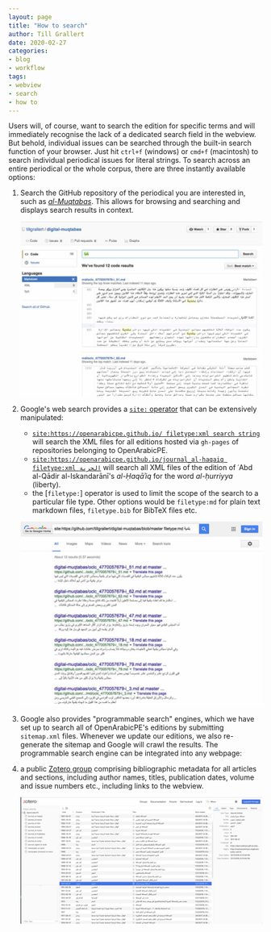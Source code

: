 ```yaml
---
layout: page
title: "How to search"
author: Till Grallert
date: 2020-02-27
categories:
- blog
- workflow
tags:
- webview
- search
- how to
---
```


<script async src="https://cse.google.com/cse.js?cx=012251040084107011117:jof1v_ejndo"></script>

Users will, of course, want to search the edition for specific terms and will immediately recognise the lack of a dedicated search field in the webview. But behold, individual issues can be searched through the built-in search function of your browser. Just hit `ctrl+f` (windows) or `cmd+f` (macintosh) to search individual periodical issues for literal strings. To search across an entire periodical or the whole corpus, there are three instantly available options:

1. Search the GitHub repository of the periodical you are interested in, such as [*al-Muqtabas*](https://github.com/tillgrallert/digital-muqtabas). This allows for browsing and searching and displays search results in context.

    ![Search the GitHub repository](/assets/images/search-github.jpg)

2. Google's web search provides a [`site:` operator](https://moz.com/blog/25-killer-combos-for-googles-site-operator) that can be extensively manipulated:
    + [`site:https://openarabicpe.github.io/ filetype:xml search string`](https://www.google.com/search?q=site%3Ahttps%3A%2F%2Fopenarabicpe.github.io%2F+filetype%3Axml+%D8%A7%D9%84%D9%82%D9%88%D9%8A%D9%85%D8%A9) will search the XML files for all editions hosted via `gh-pages` of repositories belonging to OpenArabicPE.
    + [`site:https://openarabicpe.github.io/journal_al-haqaiq filetype:xml الحرية`](https://www.google.com/search?q=site%3Ahttps%3A%2F%2Fopenarabicpe.github.io%2Fjournal_al-haqaiq+filetype%3Axml+الحرية) will search all XML files of the edition of ʿAbd al-Qādir al-Iskandarānī's *al-Ḥaqāʾiq* for the word *al-ḥurriyya* (liberty).
    + the [`filetype:`] operator is used to limit the scope of the search to a particular file type. Other options would be `filetype:md` for plain text markdown files, `filetype.bib` for BibTeX files etc.

    ![Search Google with the `site:` operator](/assets/images/search-google.jpg)

3. Google also provides "programmable search" engines, which we have set up to search all of OpenArabicPE's editions by submitting `sitemap.xml` files. Whenever we update our editions, we also re-generate the sitemap and Google will crawl the results. The programmable search engine can be integrated into any webpage: <div class="gcse-search"></div>
4. a public [Zotero group](https://www.zotero.org/groups/904125/openarabicpe/items) comprising bibliographic metadata for all articles and sections, including author names, titles, publication dates, volume and issue numbers etc., including links to the webview.

    ![Search for *siḥāfa* in the Zoteor group](/assets/images/zotero-group_openarabicpe-search.png)
